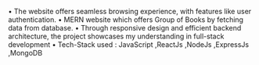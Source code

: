• The website offers seamless browsing experience, with features like user authentication.
• MERN website which offers Group of Books by fetching data from database.
• Through responsive design and efficient backend architecture, the project showcases my understanding in full-stack development
• Tech-Stack used : JavaScript ,ReactJs ,NodeJs ,ExpressJs ,MongoDB
